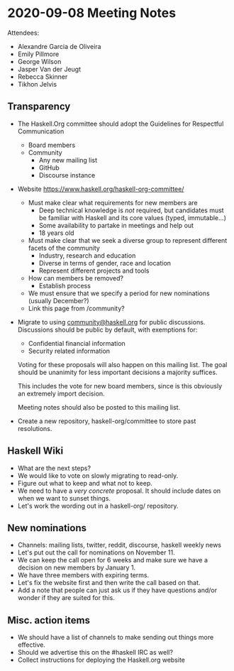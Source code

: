 # 2020-09-08 Meeting Notes

Attendees:

 -  Alexandre Garcia de Oliveira
 -  Emily Pillmore
 -  George Wilson
 -  Jasper Van der Jeugt
 -  Rebecca Skinner
 -  Tikhon Jelvis

## Transparency

 -  The Haskell.Org committee should adopt the Guidelines for Respectful
    Communication

     *  Board members
     *  Community
         -  Any new mailing list
         -  GitHub
         -  Discourse instance

 -  Website https://www.haskell.org/haskell-org-committee/

     *  Must make clear what requirements for new members are
         -  Deep technical knowledge is _not_ required, but candidates must be
            familiar with Haskell and its core values (typed, immutable...)
         -  Some availability to partake in meetings and help out
         -  18 years old
     *  Must make clear that we seek a diverse group to represent different
        facets of the community
         -  Industry, research and education
         -  Diverse in terms of gender, race and location
         -  Represent different projects and tools
     *  How can members be removed?
         -  Establish process
     *  We must ensure that we specify a period for new nominations
        (usually December?)
     *  Link this page from /community?

 -  Migrate to using community@haskell.org for public discussions.  Discussions
    should be public by default, with exemptions for:

     *  Confidential financial information
     *  Security related information

    Voting for these proposals will also happen on this mailing list.  The
    goal should be unanimity for less important decisions a majority suffices.

    This includes the vote for new board members, since is this obviously an
    extremely import decision.

    Meeting notes should also be posted to this mailing list.

 -  Create a new repository, haskell-org/committee to store past resolutions.

## Haskell Wiki

 -  What are the next steps?
 -  We would like to vote on slowly migrating to read-only.
 -  Figure out what to keep and what not to keep.
 -  We need to have a _very concrete_ proposal.  It should include dates on
    when we want to sunset things.
 -  Let's work the wording out in a haskell-org/ repository.

## New nominations

 -  Channels: mailing lists, twitter, reddit, discourse, haskell weekly news
 -  Let's put out the call for nominations on November 11.
 -  We can keep the call open for 6 weeks and make sure we have a decision on
    new members by January 1.
 -  We have three members with expiring terms.
 -  Let's fix the website first and then write the call based on that.
 -  Add a note that people can just ask us if they have questions and/or wonder
    if they are suited for this.

## Misc. action items

 -  We should have a list of channels to make sending out things more effective.
 -  Should we advertise this on the #haskell IRC as well?
 -  Collect instructions for deploying the Haskell.org website
